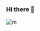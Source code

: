### Hi there 👋
![m](https://user-images.githubusercontent.com/112070265/186721916-6f12d781-4ebe-4819-9f10-bdb2d476fee4.png)

<!--
**mohamed983123/mohamed983123** is a ✨ _special_ ✨ repository because its `README.md` (this file) appears on your GitHub profile.

Here are some ideas to get you started:

- 🔭 I’m currently working on ...
- 🌱 I’m currently learning ...
- 👯 I’m looking to collaborate on ...
- 🤔 I’m looking for help with ...
- 💬 Ask me about ...
- 📫 How to reach me: ...
- 😄 Pronouns: ...
- ⚡ Fun fact: ...
-->

